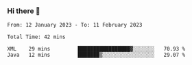 ### Hi there 👋

<!--START_SECTION:waka-->

```text
From: 12 January 2023 - To: 11 February 2023

Total Time: 42 mins

XML    29 mins         █████████████████▓░░░░░░░   70.93 %
Java   12 mins         ███████▒░░░░░░░░░░░░░░░░░   29.07 %
```

<!--END_SECTION:waka-->

<!--
**jaimesalcedo1/jaimesalcedo1** is a ✨ _special_ ✨ repository because its `README.md` (this file) appears on your GitHub profile.

Here are some ideas to get you started:

- 🔭 I’m currently working on ...
- 🌱 I’m currently learning ...
- 👯 I’m looking to collaborate on ...
- 🤔 I’m looking for help with ...
- 💬 Ask me about ...
- 📫 How to reach me: ...
- 😄 Pronouns: ...
- ⚡ Fun fact: ...
-->
